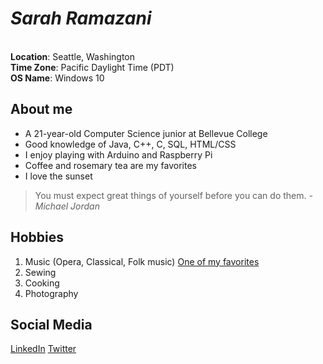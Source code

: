 # _Sarah Ramazani_
[](https://encrypted-tbn0.gstatic.com/images?q=tbn%3AANd9GcRDZ20-UshipqQspjR9hBlG9yTgCfQNq-uSlRHo7rtHRNHb_Kdl&usqp=CAU)     
**Location**: Seattle, Washington<br>
**Time Zone**: Pacific Daylight Time (PDT)<br>
**OS Name**: Windows 10<br>


## About me
[](https://encrypted-tbn0.gstatic.com/images?q=tbn%3AANd9GcS-MvQ8SiE4Rgum9EtAlQUqdjqdz3SmTqhMxkYZILJpl29-a1Sj&usqp=CAU)   
- A 21-year-old Computer Science junior at Bellevue College
- Good knowledge of Java, C++, C, SQL, HTML/CSS
- I enjoy playing with Arduino and Raspberry Pi
- Coffee and rosemary tea are my favorites
- I love the sunset
>You must expect great things of yourself
>before you can do them.
_-Michael Jordan_


## Hobbies
1. Music (Opera, Classical, Folk music) [One of my favorites](https://www.youtube.com/watch?v=jI7zeFpI2dY)
2. Sewing
3. Cooking
4. Photography


## Social Media
 [LinkedIn](https://www.linkedin.com/in/sarah-ramazani/)
 [Twitter](https://twitter.com/RamazaniSarah)
